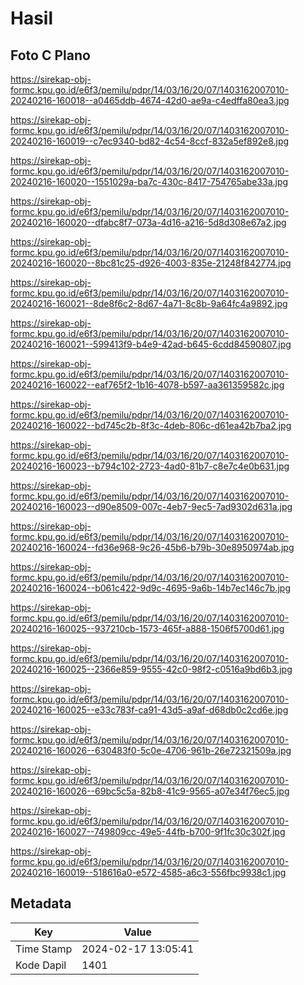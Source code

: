 # Hasil

## Foto C Plano

https://sirekap-obj-formc.kpu.go.id/e6f3/pemilu/pdpr/14/03/16/20/07/1403162007010-20240216-160018--a0465ddb-4674-42d0-ae9a-c4edffa80ea3.jpg

https://sirekap-obj-formc.kpu.go.id/e6f3/pemilu/pdpr/14/03/16/20/07/1403162007010-20240216-160019--c7ec9340-bd82-4c54-8ccf-832a5ef892e8.jpg

https://sirekap-obj-formc.kpu.go.id/e6f3/pemilu/pdpr/14/03/16/20/07/1403162007010-20240216-160020--1551029a-ba7c-430c-8417-754765abe33a.jpg

https://sirekap-obj-formc.kpu.go.id/e6f3/pemilu/pdpr/14/03/16/20/07/1403162007010-20240216-160020--dfabc8f7-073a-4d16-a216-5d8d308e67a2.jpg

https://sirekap-obj-formc.kpu.go.id/e6f3/pemilu/pdpr/14/03/16/20/07/1403162007010-20240216-160020--8bc81c25-d926-4003-835e-21248f842774.jpg

https://sirekap-obj-formc.kpu.go.id/e6f3/pemilu/pdpr/14/03/16/20/07/1403162007010-20240216-160021--8de8f6c2-8d67-4a71-8c8b-9a64fc4a9892.jpg

https://sirekap-obj-formc.kpu.go.id/e6f3/pemilu/pdpr/14/03/16/20/07/1403162007010-20240216-160021--599413f9-b4e9-42ad-b645-6cdd84590807.jpg

https://sirekap-obj-formc.kpu.go.id/e6f3/pemilu/pdpr/14/03/16/20/07/1403162007010-20240216-160022--eaf765f2-1b16-4078-b597-aa361359582c.jpg

https://sirekap-obj-formc.kpu.go.id/e6f3/pemilu/pdpr/14/03/16/20/07/1403162007010-20240216-160022--bd745c2b-8f3c-4deb-806c-d61ea42b7ba2.jpg

https://sirekap-obj-formc.kpu.go.id/e6f3/pemilu/pdpr/14/03/16/20/07/1403162007010-20240216-160023--b794c102-2723-4ad0-81b7-c8e7c4e0b631.jpg

https://sirekap-obj-formc.kpu.go.id/e6f3/pemilu/pdpr/14/03/16/20/07/1403162007010-20240216-160023--d90e8509-007c-4eb7-9ec5-7ad9302d631a.jpg

https://sirekap-obj-formc.kpu.go.id/e6f3/pemilu/pdpr/14/03/16/20/07/1403162007010-20240216-160024--fd36e968-9c26-45b6-b79b-30e8950974ab.jpg

https://sirekap-obj-formc.kpu.go.id/e6f3/pemilu/pdpr/14/03/16/20/07/1403162007010-20240216-160024--b061c422-9d9c-4695-9a6b-14b7ec146c7b.jpg

https://sirekap-obj-formc.kpu.go.id/e6f3/pemilu/pdpr/14/03/16/20/07/1403162007010-20240216-160025--937210cb-1573-465f-a888-1506f5700d61.jpg

https://sirekap-obj-formc.kpu.go.id/e6f3/pemilu/pdpr/14/03/16/20/07/1403162007010-20240216-160025--2366e859-9555-42c0-98f2-c0516a9bd6b3.jpg

https://sirekap-obj-formc.kpu.go.id/e6f3/pemilu/pdpr/14/03/16/20/07/1403162007010-20240216-160025--e33c783f-ca91-43d5-a9af-d68db0c2cd6e.jpg

https://sirekap-obj-formc.kpu.go.id/e6f3/pemilu/pdpr/14/03/16/20/07/1403162007010-20240216-160026--630483f0-5c0e-4706-961b-26e72321509a.jpg

https://sirekap-obj-formc.kpu.go.id/e6f3/pemilu/pdpr/14/03/16/20/07/1403162007010-20240216-160026--69bc5c5a-82b8-41c9-9565-a07e34f76ec5.jpg

https://sirekap-obj-formc.kpu.go.id/e6f3/pemilu/pdpr/14/03/16/20/07/1403162007010-20240216-160027--749809cc-49e5-44fb-b700-9f1fc30c302f.jpg

https://sirekap-obj-formc.kpu.go.id/e6f3/pemilu/pdpr/14/03/16/20/07/1403162007010-20240216-160019--518616a0-e572-4585-a6c3-556fbc9938c1.jpg


## Metadata

| Key        | Value               |
| ---------- | ------------------- |
| Time Stamp | 2024-02-17 13:05:41 |
| Kode Dapil | 1401                |



